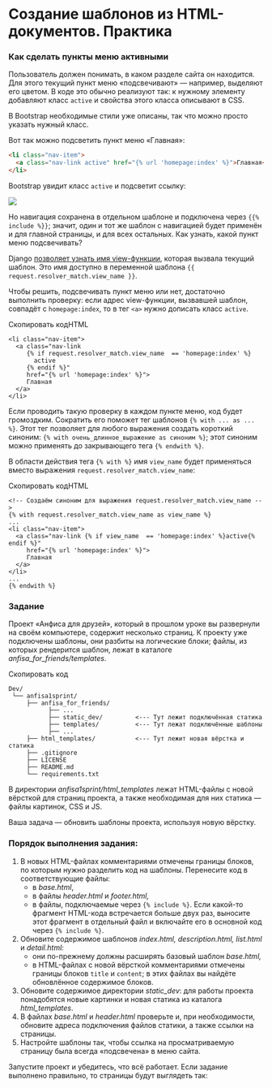 # Создание шаблонов из HTML-документов. Практика

### Как сделать пункты меню активными

Пользователь должен понимать, в каком разделе сайта он находится. Для этого текущий пункт меню «подсвечивают» — например, выделяют его цветом. В коде это обычно реализуют так: к нужному элементу добавляют класс `active` и свойства этого класса описывают в CSS.

В Bootstrap необходимые стили уже описаны, так что можно просто указать нужный класс.

Вот так можно подсветить пункт меню «Главная»:

```html
<li class="nav-item">
  <a class="nav-link active" href="{% url 'homepage:index' %}">Главная</a>
</li> 
```

Bootstrap увидит класс `active` и подсветит ссылку:

![](https://pictures.s3.yandex.net/resources/S01_138_1677516687.png)

Но навигация сохранена в отдельном шаблоне и подключена через `{{% include %}}`; значит, один и тот же шаблон с навигацией будет применён и для главной страницы, и для всех остальных. Как узнать, какой пункт меню подсвечивать?

Django [позволяет узнать имя view-функции](https://docs.djangoproject.com/en/3.2/ref/urlresolvers/#django.urls.ResolverMatch), которая вызвала текущий шаблон. Это имя доступно в переменной шаблона `{{ request.resolver_match.view_name }}`.

Чтобы решить, подсвечивать пункт меню или нет, достаточно выполнить проверку: если адрес view-функции, вызвавшей шаблон, совпадёт с `homepage:index`, то в тег `<a>` нужно дописать класс `active`.

Скопировать кодHTML

```
<li class="nav-item">
  <a class="nav-link     
     {% if request.resolver_match.view_name  == 'homepage:index' %}
       active
     {% endif %}"
     href="{% url 'homepage:index' %}">
     Главная
  </a>
</li> 
```

Если проводить такую проверку в каждом пункте меню, код будет громоздким. Сократить его поможет тег шаблонов `{% with ... as ... %}`. Этот тег позволяет для любого выражения создать короткий синоним: `{% with очень_длинное_выражение as синоним %}`; этот синоним можно применять до закрывающего тега `{% endwith %}`.

В области действия тега `{% with %}` имя `view_name` будет применяться вместо выражения `request.resolver_match.view_name`:

Скопировать кодHTML

```
<!-- Создаём синоним для выражения request.resolver_match.view_name -->
{% with request.resolver_match.view_name as view_name %}
...
<li class="nav-item">
  <a class="nav-link {% if view_name  == 'homepage:index' %}active{% endif %}"
     href="{% url 'homepage:index' %}">
     Главная
  </a>
</li>
...
{% endwith %} 
```

### Задание

Проект «Анфиса для друзей», который в прошлом уроке вы развернули на своём компьютере, содержит несколько страниц. К проекту уже подключены шаблоны, они разбиты на логические блоки; файлы, из которых рендерится шаблон, лежат в каталоге _anfisa_for_friends/templates_.

Скопировать код

```
Dev/
 └── anfisa1sprint/
     ├── anfisa_for_friends/
           ├── ...
           ├── static_dev/         <--- Тут лежит подключённая статика
           ├── templates/          <--- Тут лежат подключённые шаблоны
           ├── ...
     ├── html_templates/           <--- Тут лежит новая вёрстка и статика
     ├── .gitignore
     ├── LICENSE
     ├── README.md
     └── requirements.txt 
```

В директории _anfisa1sprint/html_templates_ лежат HTML-файлы с новой вёрсткой для страниц проекта, а также необходимая для них статика — файлы картинок, CSS и JS.

Ваша задача — обновить шаблоны проекта, используя новую вёрстку.

### Порядок выполнения задания:

1. В новых HTML-файлах комментариями отмечены границы блоков, по которым нужно разделить код на шаблоны. Перенесите код в соответствующие файлы:
    - в _base.html_,
    - в файлы _header.html_ и _footer.html,_
    - в файлы, подключаемые через `{% include %}`. Если какой-то фрагмент HTML-кода встречается больше двух раз, выносите этот фрагмент в отдельный файл и включайте его в основной код через `{% include %}`.
2. Обновите содержимое шаблонов _index.html,_ _description.html, list.html_ и _detail.html:_
    - они по-прежнему должны расширять базовый шаблон _base.html,_
    - в HTML-файлах с новой вёрсткой комментариями отмечены границы блоков `title` и `content`; в этих файлах вы найдёте обновлённое содержимое блоков.
3. Обновите содержимое директории _static_dev_: для работы проекта понадобятся новые картинки и новая статика из каталога _html_templates_.
4. В файлах _base.html_ и _header.html_ проверьте и, при необходимости, обновите адреса подключения файлов статики, а также ссылки на страницы.
5. Настройте шаблоны так, чтобы ссылка на просматриваемую страницу была всегда «подсвечена» в меню сайта.

Запустите проект и убедитесь, что всё работает. Если задание выполнено правильно, то страницы будут выглядеть так: